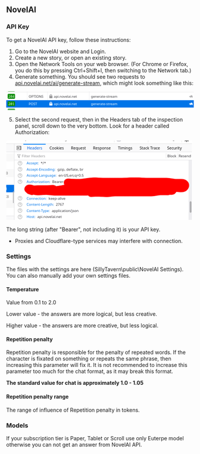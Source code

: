 ## NovelAI

### API Key

To get a NovelAI API key, follow these instructions:

1. Go to the NovelAI website and Login.
2. Create a new story, or open an existing story.
3. Open the Network Tools on your web browser. (For Chrome or Firefox, you do this by pressing Ctrl+Shift+I, then switching to the Network tab.)
4. Generate something. You should see two requests to [api.novelai.net/ai/generate-stream](http://api.novelai.net/ai/generate-stream), which might look something like this:

![](/static/nai-stream.png)

5. Select the second request, then in the Headers tab of the inspection panel, scroll down to the very bottom. Look for a header called Authorization:

![](/static/nai-key.png)

The long string (after "Bearer", not including it) is your API key.

* Proxies and Cloudflare-type services may interfere with connection.

### Settings

The files with the settings are here (SillyTavern\public\NovelAI Settings).
You can also manually add your own settings files.

#### Temperature

Value from 0.1 to 2.0

Lower value - the answers are more logical, but less creative.

Higher value - the answers are more creative, but less logical.

#### Repetition penalty

Repetition penalty is responsible for the penalty of repeated words.
If the character is fixated on something or repeats the same phrase, then increasing this parameter will fix it.
It is not recommended to increase this parameter too much for the chat format, as it may break this format.

**The standard value for chat is approximately 1.0 - 1.05**

#### Repetition penalty range

The range of influence of Repetition penalty in tokens.

### Models

If your subscription tier is Paper, Tablet or Scroll use only Euterpe model otherwise you can not get an answer from NovelAI API.
